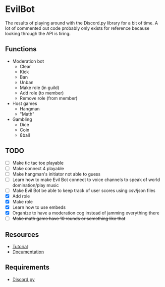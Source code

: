 # EvilBot
The results of playing around with the Discord.py library for a bit of time. A lot of commented out code probably only exists for reference because looking through the API is tiring. 
## Functions
* Moderation bot
  * Clear
  * Kick
  * Ban
  * Unban
  * Make role (in guild)
  * Add role (to member)
  * Remove role (from member)
* Host games
  * Hangman
  * "Math"
* Gambling
  * Dice
  * Coin
  * 8ball
## TODO
- [ ] Make tic tac toe playable
- [ ] Make connect 4 playable
- [ ] Make hangman's initiator not able to guess
- [ ] Learn how to make Evil Bot connect to voice channels to speak of world domination/play music
- [ ] Make Evil Bot be able to keep track of user scores using csv/json files
- [X] Add role
- [X] Make role
- [X] Learn how to use embeds
- [X] Organize to have a moderation cog instead of jamming everything there
- [ ] ~~Make math game have 10 rounds or something like that~~
## Resources
* [Tutorial](https://www.youtube.com/watch?v=nW8c7vT6Hl4&list=PLW3GfRiBCHOhfVoiDZpSz8SM_HybXRPzZ)
* [Documentation](https://discordpy.readthedocs.io/en/latest/api.html)
## Requirements
* [Discord.py](https://pypi.org/project/discord.py/)
